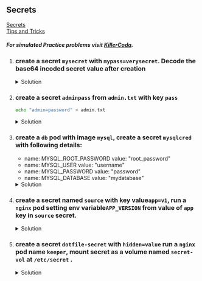 ## Secrets

[Secrets](https://kubernetes.io/docs/concepts/configuration/secret/)
</br>
[Tips and Tricks](../../tips_and_tricks.md)

##### For simulated Practice problems visit [KillerCoda](https://killercoda.com/amitk).


1. ### create a secret `mysecret` with `mypass=verysecret`. Decode the base64 incoded secret value after creation

    <details><summary>Solution</summary>
      <p>

      ```bash
      k create secret generic mysecret --from-literal=mypass=verysecret

      # check secret
      k get secret mysecret -o yaml
      #returns
      apiVersion: v1
      data:
        mypass: dmVyeXNlY3JldA==
      kind: Secret
      metadata:
        creationTimestamp: "2024-04-24T13:32:16Z"
        name: userpass
        namespace: default
        resourceVersion: "2040"
        uid: 8b80697b-1630-4288-adf6-a2ebd2bf3ec3

      # decode mypass value
      echo "dmVyeXNlY3JldA==" | base64 -d
      ```

      </p>
    </details>

1. ### create a secret `adminpass` from `admin.txt` with key `pass`

    ```bash
    echo "admin=password" > admin.txt
    ```

    <details><summary>Solution</summary>
      <p>

      ```bash
      k create secret generic adminpass --from-file=pass=admin.txt
      ```

      </p>
    </details>

1.  ### create a `db` pod with image `mysql`, create a secret `mysqlcred` with following details:
    - name: MYSQL_ROOT_PASSWORD
      value: "root_password"
    - name: MYSQL_USER
      value: "username"
    - name: MYSQL_PASSWORD
      value: "password"
    - name: MYSQL_DATABASE
      value: "mydatabase"
    
    <details><summary>Solution</summary>
      <p>

      ```bash
      # create the secret
      k create secret generic mysqlcred --from-literal=MYSQL_ROOT_PASSWORD=root_password --from-literal=MYSQL_USER=username --from-literal=MYSQL_PASSWORD=password --from-literal=MYSQL_DATABASE=mydatabase

      # set required env variables
      apiVersion: v1
      kind: Pod
      metadata:
        name: db
      spec:
        containers:
        - name: mysql
          image: mysql
          envFrom:
            - secretRef:
                name: mysqlcred

      #** the pod will fail don't worry about it we need to run mysql command to keep it running. 
      ```

      </p>
    </details>

1. ### create a secret named `source` with key value`app=v1`, run a `nginx` pod setting env variable`APP_VERSION` from value of `app` key in `source` secret. 

    <details><summary>Solution</summary>
      <p>

      ```bash
      k create secret generic source --from-literal=app=v1
      ```

      ```bash
      # generate pod yaml
      k run nginx --image=nginx --dry-run=client -o yaml > pod.yaml

      # add env to the pod yaml
      apiVersion: v1
      kind: Pod
      metadata:
        creationTimestamp: null
        labels:
          run: nginx
        name: nginx
      spec:
        containers:
        - image: nginx
          name: nginx
          resources: {}
          env:
            - name: APP_VERSION
              valueFrom:
                secretKeyRef:
                  name: source
                  key: app
        dnsPolicy: ClusterFirst
        restartPolicy: Always

      # create the pod
      k create -f pod.yaml
      ```

      </p>
    </details>

1. ### create a secret `dotfile-secret` with `hidden=value` run a `nginx` pod name `keeper`, mount secret as a volume named `secret-vol` at `/etc/secret` . 

    <details><summary>Solution</summary>
      <p>

      ```bash
      k create secret generic dotfile-secret --from-literal=hidden=value
      ```

      ```bash
      # generate pod yaml
      k run keeper --image=nginx --dry-run=client -o yaml > pod.yaml

      # add env to the pod yaml
      apiVersion: v1
      kind: Pod
      metadata:
        creationTimestamp: null
        labels:
          run: keeper
        name: keeper
      spec:
        volumes:
          - name: secret-vol
            secret:
              secretName: dotfile-secret
        containers:
        - image: nginx
          name: keeper
          resources: {}
          volumeMounts:
            - name: secret-vol
              mountPath: /etc/secret
        dnsPolicy: ClusterFirst
        restartPolicy: Always

      # create the pod
      k create -f pod.yaml

      # check volume mount
      k exec keeper -ti -- ls /etc/secret
      ```

      </p>
    </details>
